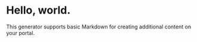 # Hello, world.

This generator supports basic Markdown for creating additional content on your portal.
